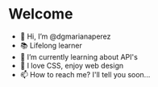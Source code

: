 <h1>Welcome</h1>

- 👋 Hi, I’m @dgmarianaperez
- 📚 Lifelong learner
- 🌱 I’m currently learning about API's
- 💞️ I love CSS, enjoy web design
- 📫 How to reach me? I'll tell you soon...

<!--- - 💞️ I’m looking to collaborate on ...
dgmarianaperez/dgmarianaperez is a ✨ special ✨ repository because its `README.md` (this file) appears on your GitHub profile.
You can click the Preview link to take a look at your changes.
--->
